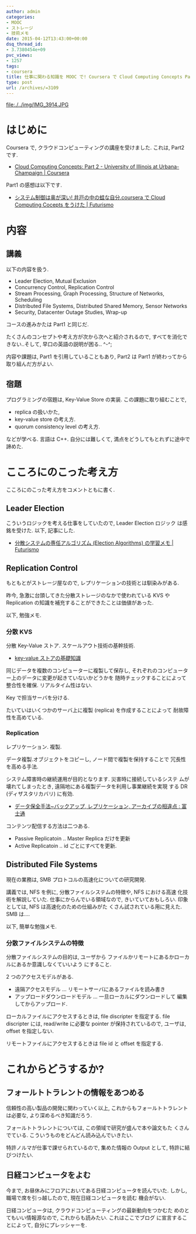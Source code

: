 ```yaml
---
author: admin
categories:
- MOOC
- ストレージ
- 技術メモ
date: 2015-04-12T13:43:00+00:00
dsq_thread_id:
- 3.7380454e+09
pvc_views:
- 1257
tags:
- coursera
title: 仕事に関わる知識を MOOC で! Coursera で Cloud Computing Concepts Part2 を受けた
type: post
url: /archives/=3109
---
```


[file:./../img/IMG\_3914.JPG](./../img/IMG_3914.JPG)

はじめに
========

Coursera で, クラウドコンピューティングの講座を受けました. これは, Part2
です.

-   [Cloud Computing Concepts: Part 2 - University of Illinois at
    Urbana-Champaign |
    Coursera](https://www.coursera.org/course/cloudcomputing2)

Part1 の感想は以下です.

-   [システム制御は奥が深い! 井戸の中の蛙な自分.coursera で Cloud
    Computing Cocepts をうけた |
    Futurismo](https://futurismo.biz/archives/3032)

内容
====

講義
----

以下の内容を扱う.

-   Leader Election, Mutual Exclusion
-   Concurrency Control, Replication Control
-   Stream Processing, Graph Processing, Structure of Networks,
    Scheduling
-   Distributed File Systems, Distributed Shared Memory, Sensor Networks
-   Security, Datacenter Outage Studies, Wrap-up

コースの進みかたは Part1 と同じだ.

たくさんのコンセプトや考え方が次から次へと紹介されるので,
すべてを消化できない..そして, 早口の英語の説明が困る.. \^-\^;

内容や課題は, Part1 を引用していることもあり, Part2 は Part1
が終わってから取り組んだ方がよい.

宿題
----

プログラミングの宿題は, Key-Value Store の実装.
この課題に取り組むことで,

-   replica の扱いかた,
-   key-value store の考え方.
-   quorum consistency level の考え方.

などが学べる. 言語は C++. 自分には難しくて,
満点をどうしてもとれずに途中で諦めた.

こころにのこった考え方
======================

こころにのこった考え方をコメントともに書く.

Leader Election
---------------

こういうロジックを考える仕事をしていたので, Leader Election ロジック
は感銘を受けた. 以下, 記事にした.

-   [分散システムの専任アルゴリズム (Election Algorithms) の学習メモ |
    Futurismo](https://futurismo.biz/archives/3056)

Replication Control
-------------------

もともとがストレージ屋なので, レプリケーションの技術とは馴染みがある.

昨今, 急激に台頭してきた分散ストレージのなかで使われている KVS や
Replication の知識を補充することができたことは価値があった.

以下, 勉強メモ.

### 分散 KVS

分散 Key-Value ストア. スケールアウト技術の基幹技術.

-   [key-value
    ストアの基礎知識](https://www.shudo.net/article/201002-Software-Design-KVS/#)

同じデータを複数のコンピューターに複製して保存し,
それぞれのコンピューター上のデータに変更が起きていないかどうかを
随時チェックすることによって整合性を確保. リアルタイム性はない.

Key で担当サーバを分ける.

たいていはいくつかのサーバ上に複製 (replica) を作成することによって
耐故障性を高めている.

### Replication

レプリケーション. 複製.

データ複製.オブジェクトをコピーし, ノード間で複製を保持することで
冗長性を高める手法.

システム障害時の継続運用が目的となります. 災害時に接続しているシステ
ムが壊れてしまったとき, 遠隔地にある複製データを利用し事業継続を実現
する DR (ディザスタリカバリ) に有効.

-   [データ保全手法\~バックアップ, レプリケーション, アーカイブの相違点
    :
    富士通](https://storage-system.fujitsu.com/jp/lib-f/tech/backup/features/?1503)

コンテンツ配信する方法は二つある.

-   Passive Replicatoin .. Master Replica だけを更新
-   Active Replicatoin .. id ごとにすべてを更新.

Distributed File Systems
------------------------

現在の業務は, SMB プロトコルの高速化についての研究開発.

講義では, NFS を例に, 分散ファイルシステムの特徴や, NFS における高速
化技術を解説していた. 仕事にからんでいる領域なので,
きいていておもしろい. 印象としては, NFS は高速化のための仕組みがた
くさん試されている用に見えた. SMB は....

以下, 簡単な勉強メモ.

### 分散ファイルシステムの特徴

分散ファイルシステムの目的は, ユーザから
ファイルかリモートにあるかローカルにあるか意識しなくていいよう
にすること.

2 つのアクセスモデルがある.

-   遠隔アクセスモデル ... リモートサーバにあるファイルを読み書き
-   アップロードダウンロードモデル ... 一旦ローカルにダウンロードして
    編集してからアップロード.

ローカルファイルにアクセスするときは, file discripter を指定する. file
discripter には, read/write に必要な pointer が保持されているので,
ユーザは, offset を指定しない.

リモートファイルにアクセスするときは file id と offset を指定する.

これからどうするか?
===================

フォールトトラレントの情報をあつめる
------------------------------------

信頼性の高い製品の開発に関わっていく以上,
これからもフォールトトラレントは必要な, より深めるべき知識だろう.

フォールトトラレントについては, この領域で研究が盛んで本や論文もた
くさんでている. こういうものをどんどん読み込んでいきたい.

特許ノルマが仕事で課せられているので, 集めた情報の Output として,
特許に結びつけたい.

日経コンピュータをよむ
----------------------

今まで, お昼休みにフロアにおいてある日経コンピュータを読んでいた.
しかし, 職場で席を引っ越したので, 現在日経コンピュータを読む 機会がない.

日経コンピュータは, クラウドコンピューティングの最新動向をつかむた
めのとてもいい情報源なので, これからも読みたい. これはここでブログ
に宣言することによって, 自分にプレッシャーを.
